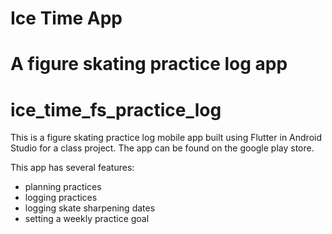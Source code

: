 # Ice Time App
# A figure skating practice log app
# ice_time_fs_practice_log

This is a figure skating practice log mobile app built using Flutter in Android Studio for a class project.
The app can be found on the google play store.

This app has several features:
- planning practices
- logging practices
- logging skate sharpening dates
- setting a weekly practice goal
